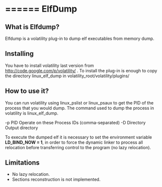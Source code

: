 ======
ElfDump
======
What is Elfdump?
---------------------------------

Elfdump is a volatility plug-in to dump elf executables from memory dump.

Installing
----------

You have to install volatility last version from http://code.google.com/p/volatility/ . 
To install the plug-in is enough to copy the directory linux_elf_dump in volatility_root/volatility/plugins/

How to use it?
--------------

You can run volatility using linux_pslist or linux_psaux to get the PID of the process that you would dump.
The command used to dump the process in volatility is linux_elf_dump.

-p PID		       Operate on these Process IDs (comma-separated)
-D Directory           Output directory

To execute the dumped elf it is necessary to set the environment variable **LD_BIND_NOW = 1**, in order to force the dynamic linker to process all relocation before transferring control to the program (no lazy relocation).

Limitations
-----------
- No lazy relocation.
- Sections reconstruction is not implemented.
